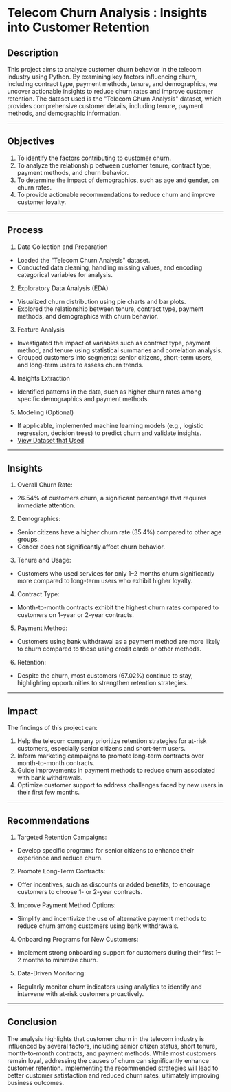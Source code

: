 # Telecom Churn Analysis : Insights into Customer Retention

## Description
This project aims to analyze customer churn behavior in the telecom industry using Python. By examining key factors influencing churn, including contract type, payment methods, tenure, and demographics, we uncover actionable insights to reduce churn rates and improve customer retention. The dataset used is the "Telecom Churn Analysis" dataset, which provides comprehensive customer details, including tenure, payment methods, and demographic information.
________________________________________
## Objectives
1.	To identify the factors contributing to customer churn.
2.	To analyze the relationship between customer tenure, contract type, payment methods, and churn behavior.
3.	To determine the impact of demographics, such as age and gender, on churn rates.
4.	To provide actionable recommendations to reduce churn and improve customer loyalty.
________________________________________
## Process
1.	Data Collection and Preparation
-	Loaded the "Telecom Churn Analysis" dataset.
-	Conducted data cleaning, handling missing values, and encoding categorical variables for analysis.
2.	Exploratory Data Analysis (EDA)
-	Visualized churn distribution using pie charts and bar plots.
-	Explored the relationship between tenure, contract type, payment methods, and demographics with churn behavior.
3.	Feature Analysis
-	Investigated the impact of variables such as contract type, payment method, and tenure using statistical summaries and correlation analysis.
-	Grouped customers into segments: senior citizens, short-term users, and long-term users to assess churn trends.
4.	Insights Extraction
-	Identified patterns in the data, such as higher churn rates among specific demographics and payment methods.
5.	Modeling (Optional)
-	If applicable, implemented machine learning models (e.g., logistic regression, decision trees) to predict churn and validate insights.
-	<a href="">View Dataset that Used</a>
________________________________________
## Insights
1.	Overall Churn Rate:
-	26.54% of customers churn, a significant percentage that requires immediate attention.
2.	Demographics:
-	Senior citizens have a higher churn rate (35.4%) compared to other age groups.
-	Gender does not significantly affect churn behavior.
3.	Tenure and Usage:
-	Customers who used services for only 1–2 months churn significantly more compared to long-term users who exhibit higher loyalty.
4.	Contract Type:
-	Month-to-month contracts exhibit the highest churn rates compared to customers on 1-year or 2-year contracts.
5.	Payment Method:
-	Customers using bank withdrawal as a payment method are more likely to churn compared to those using credit cards or other methods.
6.	Retention:
-	Despite the churn, most customers (67.02%) continue to stay, highlighting opportunities to strengthen retention strategies.
________________________________________
## Impact
The findings of this project can:
1.	Help the telecom company prioritize retention strategies for at-risk customers, especially senior citizens and short-term users.
2.	Inform marketing campaigns to promote long-term contracts over month-to-month contracts.
3.	Guide improvements in payment methods to reduce churn associated with bank withdrawals.
4.	Optimize customer support to address challenges faced by new users in their first few months.
________________________________________
## Recommendations
1.	Targeted Retention Campaigns:
-	Develop specific programs for senior citizens to enhance their experience and reduce churn.
2.	Promote Long-Term Contracts:
-	Offer incentives, such as discounts or added benefits, to encourage customers to choose 1- or 2-year contracts.
3.	Improve Payment Method Options:
-	Simplify and incentivize the use of alternative payment methods to reduce churn among customers using bank withdrawals.
4.	Onboarding Programs for New Customers:
-	Implement strong onboarding support for customers during their first 1–2 months to minimize churn.
5.	Data-Driven Monitoring:
-	Regularly monitor churn indicators using analytics to identify and intervene with at-risk customers proactively.
________________________________________
## Conclusion
The analysis highlights that customer churn in the telecom industry is influenced by several factors, including senior citizen status, short tenure, month-to-month contracts, and payment methods. While most customers remain loyal, addressing the causes of churn can significantly enhance customer retention. Implementing the recommended strategies will lead to better customer satisfaction and reduced churn rates, ultimately improving business outcomes.


